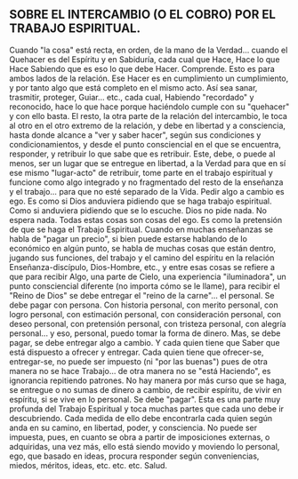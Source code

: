 ## SOBRE EL INTERCAMBIO (O EL COBRO) POR EL TRABAJO ESPIRITUAL.

Cuando "la cosa" está recta, en orden, de la mano de la Verdad… cuando el Quehacer es del Espíritu y en Sabiduría, cada cual que Hace, Hace lo que Hace Sabiendo que es eso lo que debe Hacer. Comprende. Esto es para ambos lados de la relación. Ese Hacer es en cumplimiento un cumplimiento, y por tanto algo que está completo en el mismo acto.
Así sea sanar, trasmitir, proteger, Guiar… etc., cada cual, Habiendo "recordado" y reconocido, hace lo que hace porque haciéndolo cumple con su "quehacer" y con ello basta. El resto, la otra parte de la relación del intercambio, le toca al otro en el otro extremo de la relación, y debe en libertad y a consciencia, hasta donde alcance a "ver y saber hacer", según sus condiciones y condicionamientos, y desde el punto consciencial en el que se encuentra, responder, y retribuir lo que sabe que es retribuir. Este, debe, o puede al menos, ser un lugar que se entregue en libertad, a la Verdad para que en sí ese mismo "lugar-acto" de retribuir, tome parte en el trabajo espiritual y funcione como algo integrado y no fragmentado del resto de la enseñanza y el trabajo… para que no esté separado de la Vida.
Pedir algo a cambio es ego. Es como si Dios anduviera pidiendo que se haga trabajo espiritual. Como si anduviera pidiendo que se lo escuche. Dios no pide nada. No espera nada. Todas estas cosas son cosas del ego. Es como la pretensión de que se haga el Trabajo Espiritual.
Cuando en muchas enseñanzas se habla de "pagar un precio", si bien puede estarse hablando de lo económico en algún punto, se habla de muchas cosas que están dentro, jugando sus funciones, del trabajo y el camino del espíritu en la relación Enseñanza-discípulo, Dios-Hombre, etc., y entre esas cosas se refiere a que para recibir Algo, una parte de Cielo, una experiencia "iluminadora", un punto consciencial diferente (no importa cómo se le llame), para recibir el "Reino de Dios" se debe entregar el "reino de la carne"… el personal. Se debe pagar con persona. Con historia personal, con merito personal, con logro personal, con estimación personal, con consideración personal, con deseo personal, con pretensión personal, con tristeza personal, con alegría personal... y eso, personal, puedo tomar la forma de dinero.
Mas, se debe pagar, se debe entregar algo a cambio. Y cada quien tiene que Saber que está dispuesto a ofrecer y entregar. Cada quien tiene que ofrecer-se, entregar-se, no puede ser impuesto (ni "por las buenas") pues de otra manera no se hace Trabajo... de otra manera no se "está Haciendo", es ignorancia repitiendo patrones. No hay manera por más curso que se haga, se entregue o no sumas de dinero a cambio, de recibir espíritu, de vivir en espíritu, si se vive en lo personal. Se debe "pagar".
Esta es una parte muy profunda del Trabajo Espiritual y toca muchas partes que cada uno debe ir descubriendo.
Cada medida de ello debe encontrarla cada quien según anda en su camino, en libertad, poder, y consciencia. No puede ser impuesta, pues, en cuanto se obra a partir de imposiciones externas, o adquiridas, una vez más, ello está siendo movido y moviendo lo personal, ego, que basado en ideas, procura responder según conveniencias, miedos, méritos, ideas, etc. etc. etc.
Salud.